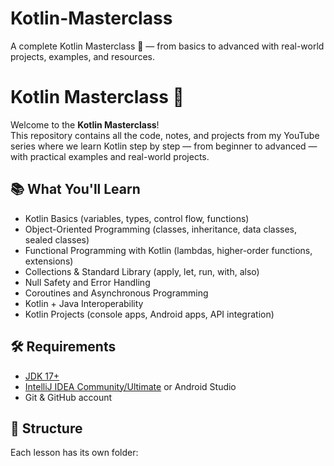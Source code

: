 # Kotlin-Masterclass
A complete Kotlin Masterclass 🚀 — from basics to advanced with real-world projects, examples, and resources.


# Kotlin Masterclass 🚀  

Welcome to the **Kotlin Masterclass**!  
This repository contains all the code, notes, and projects from my YouTube series where we learn Kotlin step by step — from beginner to advanced — with practical examples and real-world projects.  

## 📚 What You'll Learn  
- Kotlin Basics (variables, types, control flow, functions)  
- Object-Oriented Programming (classes, inheritance, data classes, sealed classes)  
- Functional Programming with Kotlin (lambdas, higher-order functions, extensions)  
- Collections & Standard Library (apply, let, run, with, also)  
- Null Safety and Error Handling  
- Coroutines and Asynchronous Programming  
- Kotlin + Java Interoperability  
- Kotlin Projects (console apps, Android apps, API integration)  

## 🛠️ Requirements  
- [JDK 17+](https://www.oracle.com/java/technologies/javase/jdk17-archive-downloads.html)  
- [IntelliJ IDEA Community/Ultimate](https://www.jetbrains.com/idea/download/) or Android Studio  
- Git & GitHub account  

## 📂 Structure  
Each lesson has its own folder:  
